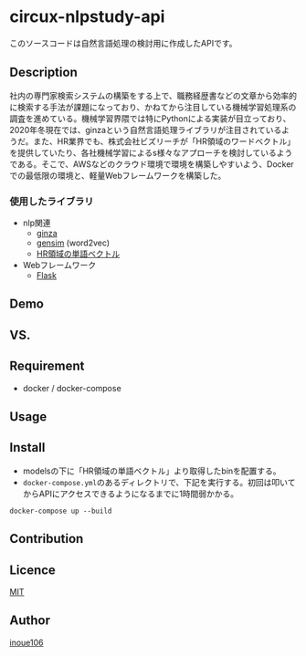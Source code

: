 circux-nlpstudy-api
====

このソースコードは自然言語処理の検討用に作成したAPIです。

## Description
社内の専門家検索システムの構築をする上で、職務経歴書などの文章から効率的に検索する手法が課題になっており、かねてから注目している機械学習処理系の調査を進めている。機械学習界隈では特にPythonによる実装が目立っており、2020年冬現在では、ginzaという自然言語処理ライブラリが注目されているようだ。また、HR業界でも、株式会社ビズリーチが「HR領域のワードベクトル」を提供していたり、各社機械学習によるs様々なアプローチを検討しているようである。そこで、AWSなどのクラウド環境で環境を構築しやすいよう、Dockerでの最低限の環境と、軽量Webフレームワークを構築した。

### 使用したライブラリ
* nlp関連
    * [ginza](https://megagonlabs.github.io/ginza/)
    * [gensim](https://radimrehurek.com/gensim/) (word2vec)
    * [HR領域の単語ベクトル](https://github.com/bizreach/ai/tree/master/word2vec)
* Webフレームワーク
    * [Flask](https://flask.palletsprojects.com/)


## Demo

## VS. 

## Requirement
* docker / docker-compose

## Usage

## Install
* modelsの下に「HR領域の単語ベクトル」より取得したbinを配置する。
* `docker-compose.yml`のあるディレクトリで、下記を実行する。初回は叩いてからAPIにアクセスできるようになるまでに1時間弱かかる。
```
docker-compose up --build
```

## Contribution

## Licence

[MIT](https://github.com/tcnksm/tool/blob/master/LICENCE)

## Author

[inoue106](https://github.com/inoue106)
